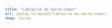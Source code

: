 ```yaml
---
title: "Librairie du Sacré-Coeur"
url: /paray-le-monial/librairie-du-sacre-coeur/
shop: livres
---
```


